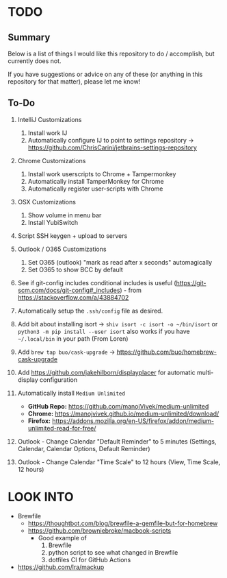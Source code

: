 # TODO

## Summary

Below is a list of things I would like this repository to do / accomplish, but currently does not.

If you have suggestions or advice on any of these (or anything in this repository for that matter), please let me know!

## To-Do

1) IntelliJ Customizations
    1) Install work IJ
    1) Automatically configure IJ to point to settings repository -> https://github.com/ChrisCarini/jetbrains-settings-repository
1) Chrome Customizations
    1) Install work userscripts to Chrome + Tampermonkey
    1) Automatically install TamperMonkey for Chrome
    1) Automatically register user-scripts with Chrome
1) OSX Customizations
    1) Show volume in menu bar
    1) Install YubiSwitch
1) Script SSH keygen + upload to servers
1) Outlook / O365 Customizations
    1) Set O365 (outlook) "mark as read after x seconds" automagically
    1) Set O365 to show BCC by default
1) See if git-config includes conditional includes is useful (https://git-scm.com/docs/git-config#_includes) - from https://stackoverflow.com/a/43884702
1) Automatically setup the `.ssh/config` file as desired.
1) Add bit about installing isort -> `shiv isort -c isort -o ~/bin/isort` or `python3 -m pip install --user isort` also works if you have `~/.local/bin` in your path (From Loren)
1) Add `brew tap buo/cask-upgrade` -> https://github.com/buo/homebrew-cask-upgrade
1) Add https://github.com/jakehilborn/displayplacer for automatic multi-display configuration

1) Automatically install `Medium Unlimited`
    - **GitHub Repo:** https://github.com/manojVivek/medium-unlimited
    - **Chrome:** https://manojvivek.github.io/medium-unlimited/download/
    - **Firefox:** https://addons.mozilla.org/en-US/firefox/addon/medium-unlimited-read-for-free/

1) Outlook - Change Calendar "Default Reminder" to 5 minutes (Settings, Calendar, Calendar Options, Default Reminder)
1) Outlook - Change Calendar "Time Scale" to 12 hours (View, Time Scale, 12 hours)




LOOK INTO
=========
- Brewfile
  - https://thoughtbot.com/blog/brewfile-a-gemfile-but-for-homebrew
  - https://github.com/browniebroke/macbook-scripts
    - Good example of
      1) Brewfile
      2) python script to see what changed in Brewfile
      3) dotfiles CI for GitHub Actions
- https://github.com/lra/mackup
